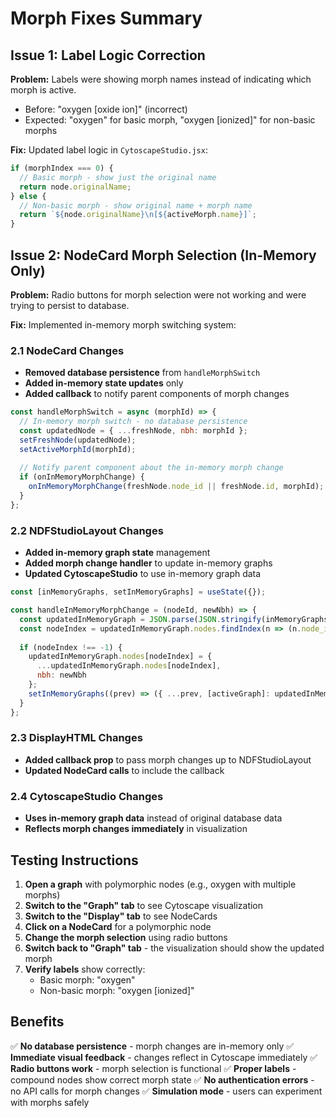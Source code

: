 # Morph Fixes Summary

## Issue 1: Label Logic Correction

**Problem:** Labels were showing morph names instead of indicating which morph is active.
- Before: "oxygen [oxide ion]" (incorrect)
- Expected: "oxygen" for basic morph, "oxygen [ionized]" for non-basic morphs

**Fix:** Updated label logic in `CytoscapeStudio.jsx`:
```javascript
if (morphIndex === 0) {
  // Basic morph - show just the original name
  return node.originalName;
} else {
  // Non-basic morph - show original name + morph name
  return `${node.originalName}\n[${activeMorph.name}]`;
}
```

## Issue 2: NodeCard Morph Selection (In-Memory Only)

**Problem:** Radio buttons for morph selection were not working and were trying to persist to database.

**Fix:** Implemented in-memory morph switching system:

### 2.1 NodeCard Changes
- **Removed database persistence** from `handleMorphSwitch`
- **Added in-memory state updates** only
- **Added callback** to notify parent components of morph changes

```javascript
const handleMorphSwitch = async (morphId) => {
  // In-memory morph switch - no database persistence
  const updatedNode = { ...freshNode, nbh: morphId };
  setFreshNode(updatedNode);
  setActiveMorphId(morphId);
  
  // Notify parent component about the in-memory morph change
  if (onInMemoryMorphChange) {
    onInMemoryMorphChange(freshNode.node_id || freshNode.id, morphId);
  }
};
```

### 2.2 NDFStudioLayout Changes
- **Added in-memory graph state** management
- **Added morph change handler** to update in-memory graphs
- **Updated CytoscapeStudio** to use in-memory graph data

```javascript
const [inMemoryGraphs, setInMemoryGraphs] = useState({});

const handleInMemoryMorphChange = (nodeId, newNbh) => {
  const updatedInMemoryGraph = JSON.parse(JSON.stringify(inMemoryGraphs[activeGraph]));
  const nodeIndex = updatedInMemoryGraph.nodes.findIndex(n => (n.node_id || n.id) === nodeId);
  
  if (nodeIndex !== -1) {
    updatedInMemoryGraph.nodes[nodeIndex] = {
      ...updatedInMemoryGraph.nodes[nodeIndex],
      nbh: newNbh
    };
    setInMemoryGraphs((prev) => ({ ...prev, [activeGraph]: updatedInMemoryGraph }));
  }
};
```

### 2.3 DisplayHTML Changes
- **Added callback prop** to pass morph changes up to NDFStudioLayout
- **Updated NodeCard calls** to include the callback

### 2.4 CytoscapeStudio Changes
- **Uses in-memory graph data** instead of original database data
- **Reflects morph changes immediately** in visualization

## Testing Instructions

1. **Open a graph** with polymorphic nodes (e.g., oxygen with multiple morphs)
2. **Switch to the "Graph" tab** to see Cytoscape visualization
3. **Switch to the "Display" tab** to see NodeCards
4. **Click on a NodeCard** for a polymorphic node
5. **Change the morph selection** using radio buttons
6. **Switch back to "Graph" tab** - the visualization should show the updated morph
7. **Verify labels** show correctly:
   - Basic morph: "oxygen"
   - Non-basic morph: "oxygen [ionized]"

## Benefits

✅ **No database persistence** - morph changes are in-memory only
✅ **Immediate visual feedback** - changes reflect in Cytoscape immediately
✅ **Radio buttons work** - morph selection is functional
✅ **Proper labels** - compound nodes show correct morph state
✅ **No authentication errors** - no API calls for morph changes
✅ **Simulation mode** - users can experiment with morphs safely
